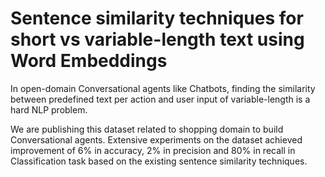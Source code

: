 # Sentence similarity techniques for short vs variable-length text using Word Embeddings
In open-domain Conversational agents like Chatbots, finding the similarity between predefined text per action and user input of variable-length is a hard NLP problem.

We are publishing this dataset related to shopping domain to build Conversational agents. Extensive experiments on the dataset achieved improvement of 6% in accuracy, 2% in precision and 80% in recall in Classification task based on the existing sentence similarity techniques.



